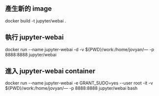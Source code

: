 ## 產生新的 image
docker build -t jupyter/webai .

## 執行 jupyter-webai
docker run --name jupyter-webai -d -v ${PWD}/work:/home/jovyan/— -p 8888:8888 jupyter/webai

## 進入 jupyter-webai container
docker run --name jupyter-webai -e GRANT_SUDO=yes --user root -it -v ${PWD}/work:/home/jovyan/— -p 8888:8888 jupyter/webai bash
